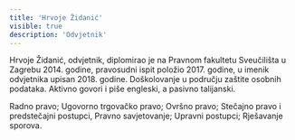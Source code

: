 ```yaml
---
title: 'Hrvoje Židanić'
visible: true
description: 'Odvjetnik'
---
```


Hrvoje Židanić, odvjetnik, diplomirao je na Pravnom fakultetu Sveučilišta u Zagrebu 2014. godine, pravosudni ispit položio 2017. godine, u imenik odvjetnika upisan 2018. godine. Doškolovanje u području zaštite osobnih podataka. Aktivno govori i piše engleski, a pasivno talijanski.
 
Radno pravo; Ugovorno trgovačko pravo; Ovršno pravo; Stečajno pravo i predstečajni postupci, Pravno savjetovanje; Upravni postupci; Rješavanje sporova.

